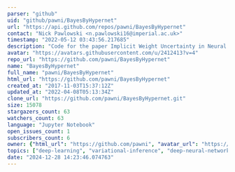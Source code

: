 ```yaml
---
parser: "github"
uid: "github/pawni/BayesByHypernet"
url: "https://api.github.com/repos/pawni/BayesByHypernet"
contact: "Nick Pawlowski <n.pawlowski16@imperial.ac.uk>"
timestamp: "2022-05-12 03:43:56.217685"
description: "Code for the paper Implicit Weight Uncertainty in Neural Networks"
avatar: "https://avatars.githubusercontent.com/u/2412413?v=4"
repo_url: "https://github.com/pawni/BayesByHypernet"
name: "BayesByHypernet"
full_name: "pawni/BayesByHypernet"
html_url: "https://github.com/pawni/BayesByHypernet"
created_at: "2017-11-03T15:37:12Z"
updated_at: "2022-04-08T05:13:34Z"
clone_url: "https://github.com/pawni/BayesByHypernet.git"
size: 15078
stargazers_count: 63
watchers_count: 63
language: "Jupyter Notebook"
open_issues_count: 1
subscribers_count: 6
owner: {"html_url": "https://github.com/pawni", "avatar_url": "https://avatars.githubusercontent.com/u/2412413?v=4", "login": "pawni", "type": "User"}
topics: ["deep-learning", "variational-inference", "deep-neural-networks", "tensorflow", "bayesian-neural-networks"]
date: "2024-12-28 14:23:46.074763"
---
```


